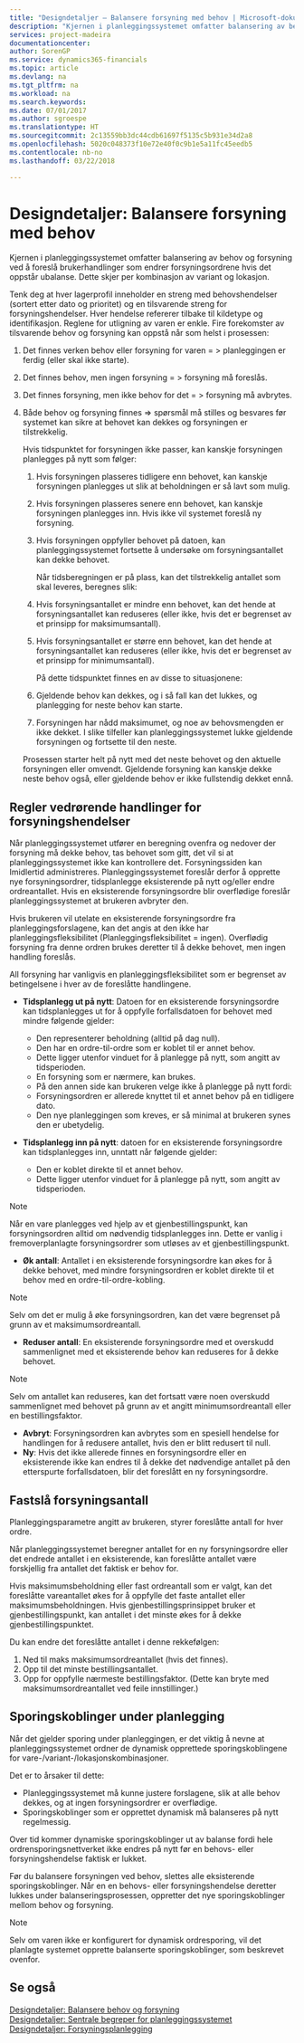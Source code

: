 ```yaml
---
title: "Designdetaljer – Balansere forsyning med behov | Microsoft-dokumentasjon"
description: "Kjernen i planleggingssystemet omfatter balansering av behov og forsyning ved å foreslå brukerhandlinger som endrer forsyningsordrene hvis det oppstår ubalanse. Dette skjer per kombinasjon av variant og lokasjon."
services: project-madeira
documentationcenter: 
author: SorenGP
ms.service: dynamics365-financials
ms.topic: article
ms.devlang: na
ms.tgt_pltfrm: na
ms.workload: na
ms.search.keywords: 
ms.date: 07/01/2017
ms.author: sgroespe
ms.translationtype: HT
ms.sourcegitcommit: 2c13559bb3dc44cdb61697f5135c5b931e34d2a8
ms.openlocfilehash: 5020c048373f10e72e40f0c9b1e5a11fc45eedb5
ms.contentlocale: nb-no
ms.lasthandoff: 03/22/2018

---
```

# <a name="design-details-balancing-supply-with-demand"></a>Designdetaljer: Balansere forsyning med behov
Kjernen i planleggingssystemet omfatter balansering av behov og forsyning ved å foreslå brukerhandlinger som endrer forsyningsordrene hvis det oppstår ubalanse. Dette skjer per kombinasjon av variant og lokasjon.  
  
Tenk deg at hver lagerprofil inneholder en streng med behovshendelser (sortert etter dato og prioritet) og en tilsvarende streng for forsyningshendelser. Hver hendelse refererer tilbake til kildetype og identifikasjon. Reglene for utligning av varen er enkle. Fire forekomster av tilsvarende behov og forsyning kan oppstå når som helst i prosessen:  
  
1. Det finnes verken behov eller forsyning for varen = > planleggingen er ferdig (eller skal ikke starte).  
2. Det finnes behov, men ingen forsyning = > forsyning må foreslås.  
3. Det finnes forsyning, men ikke behov for det = > forsyning må avbrytes.  
4. Både behov og forsyning finnes => spørsmål må stilles og besvares før systemet kan sikre at behovet kan dekkes og forsyningen er tilstrekkelig.  
  
     Hvis tidspunktet for forsyningen ikke passer, kan kanskje forsyningen planlegges på nytt som følger:  
  
   1. Hvis forsyningen plasseres tidligere enn behovet, kan kanskje forsyningen planlegges ut slik at beholdningen er så lavt som mulig.  
   2. Hvis forsyningen plasseres senere enn behovet, kan kanskje forsyningen planlegges inn. Hvis ikke vil systemet foreslå ny forsyning.  
   3. Hvis forsyningen oppfyller behovet på datoen, kan planleggingssystemet fortsette å undersøke om forsyningsantallet kan dekke behovet.  
  
      Når tidsberegningen er på plass, kan det tilstrekkelig antallet som skal leveres, beregnes slik:  
  
   4. Hvis forsyningsantallet er mindre enn behovet, kan det hende at forsyningsantallet kan reduseres (eller ikke, hvis det er begrenset av et prinsipp for maksimumsantall).  
   5. Hvis forsyningsantallet er større enn behovet, kan det hende at forsyningsantallet kan reduseres (eller ikke, hvis det er begrenset av et prinsipp for minimumsantall).  
  
      På dette tidspunktet finnes en av disse to situasjonene:  
  
   6. Gjeldende behov kan dekkes, og i så fall kan det lukkes, og planlegging for neste behov kan starte.  
   7. Forsyningen har nådd maksimumet, og noe av behovsmengden er ikke dekket. I slike tilfeller kan planleggingssystemet lukke gjeldende forsyningen og fortsette til den neste.  
  
   Prosessen starter helt på nytt med det neste behovet og den aktuelle forsyningen eller omvendt. Gjeldende forsyning kan kanskje dekke neste behov også, eller gjeldende behov er ikke fullstendig dekket ennå.  
  
## <a name="rules-concerning-actions-for-supply-events"></a>Regler vedrørende handlinger for forsyningshendelser  
Når planleggingssystemet utfører en beregning ovenfra og nedover der forsyning må dekke behov, tas behovet som gitt, det vil si at planleggingssystemet ikke kan kontrollere det. Forsyningssiden kan Imidlertid administreres. Planleggingssystemet foreslår derfor å opprette nye forsyningsordrer, tidsplanlegge eksisterende på nytt og/eller endre ordreantallet. Hvis en eksisterende forsyningsordre blir overflødige foreslår planleggingssystemet at brukeren avbryter den.  
  
Hvis brukeren vil utelate en eksisterende forsyningsordre fra planleggingsforslagene, kan det angis at den ikke har planleggingsfleksibilitet (Planleggingsfleksibilitet = ingen). Overflødig forsyning fra denne ordren brukes deretter til å dekke behovet, men ingen handling foreslås.  
  
All forsyning har vanligvis en planleggingsfleksibilitet som er begrenset av betingelsene i hver av de foreslåtte handlingene.  
  
-   **Tidsplanlegg ut på nytt**: Datoen for en eksisterende forsyningsordre kan tidsplanlegges ut for å oppfylle forfallsdatoen for behovet med mindre følgende gjelder:  
  
    -   Den representerer beholdning (alltid på dag null).  
    -   Den har en ordre-til-ordre som er koblet til er annet behov.  
    -   Dette ligger utenfor vinduet for å planlegge på nytt, som angitt av tidsperioden.  
    -   En forsyning som er nærmere, kan brukes.  
    -   På den annen side kan brukeren velge ikke å planlegge på nytt fordi:  
    -   Forsyningsordren er allerede knyttet til et annet behov på en tidligere dato.  
    -   Den nye planleggingen som kreves, er så minimal at brukeren synes den er ubetydelig.  
  
-   **Tidsplanlegg inn på nytt**: datoen for en eksisterende forsyningsordre kan tidsplanlegges inn, unntatt når følgende gjelder:  
  
    -   Den er koblet direkte til et annet behov.  
    -   Dette ligger utenfor vinduet for å planlegge på nytt, som angitt av tidsperioden.  
  
> [!NOTE]  
>  Når en vare planlegges ved hjelp av et gjenbestillingspunkt, kan forsyningsordren alltid om nødvendig tidsplanlegges inn. Dette er vanlig i fremoverplanlagte forsyningsordrer som utløses av et gjenbestillingspunkt.  
  
-   **Øk antall**: Antallet i en eksisterende forsyningsordre kan økes for å dekke behovet, med mindre forsyningsordren er koblet direkte til et behov med en ordre-til-ordre-kobling.  
  
> [!NOTE]  
>  Selv om det er mulig å øke forsyningsordren, kan det være begrenset på grunn av et maksimumsordreantall.  
  
-   **Reduser antall**: En eksisterende forsyningsordre med et overskudd sammenlignet med et eksisterende behov kan reduseres for å dekke behovet.  
  
> [!NOTE]  
>  Selv om antallet kan reduseres, kan det fortsatt være noen overskudd sammenlignet med behovet på grunn av et angitt minimumsordreantall eller en bestillingsfaktor.  
  
-   **Avbryt**: Forsyningsordren kan avbrytes som en spesiell hendelse for handlingen for å redusere antallet, hvis den er blitt redusert til null.  
-   **Ny**: Hvis det ikke allerede finnes en forsyningsordre eller en eksisterende ikke kan endres til å dekke det nødvendige antallet på den etterspurte forfallsdatoen, blir det foreslått en ny forsyningsordre.  
  
## <a name="determining-the-supply-quantity"></a>Fastslå forsyningsantall  
Planleggingsparametre angitt av brukeren, styrer foreslåtte antall for hver ordre.  
  
Når planleggingssystemet beregner antallet for en ny forsyningsordre eller det endrede antallet i en eksisterende, kan foreslåtte antallet være forskjellig fra antallet det faktisk er behov for.  
  
Hvis maksimumsbeholdning eller fast ordreantall som er valgt, kan det foreslåtte vareantallet økes for å oppfylle det faste antallet eller maksimumsbeholdningen. Hvis gjenbestillingsprinsippet bruker et gjenbestillingspunkt, kan antallet i det minste økes for å dekke gjenbestillingspunktet.  
  
 Du kan endre det foreslåtte antallet i denne rekkefølgen:  
  
1. Ned til maks maksimumsordreantallet (hvis det finnes).  
2. Opp til det minste bestillingsantallet.  
3. Opp for oppfylle nærmeste bestillingsfaktor. (Dette kan bryte med maksimumsordreantallet ved feile innstillinger.)  
  
## <a name="order-tracking-links-during-planning"></a>Sporingskoblinger under planlegging  
Når det gjelder sporing under planleggingen, er det viktig å nevne at planleggingssystemet ordner de dynamisk opprettede sporingskoblingene for vare-/variant-/lokasjonskombinasjoner.  
  
Det er to årsaker til dette:  
  
-   Planleggingssystemet må kunne justere forslagene, slik at alle behov dekkes, og at ingen forsyningsordrer er overflødige.  
-   Sporingskoblinger som er opprettet dynamisk må balanseres på nytt regelmessig.  
  
Over tid kommer dynamiske sporingskoblinger ut av balanse fordi hele ordrensporingsnettverket ikke endres på nytt før en behovs- eller forsyningshendelse faktisk er lukket.  
  
Før du balansere forsyningen ved behov, slettes alle eksisterende sporingskoblinger. Når en en behovs- eller forsyningshendelse deretter lukkes under balanseringsprosessen, oppretter det nye sporingskoblinger mellom behov og forsyning.  
  
> [!NOTE]  
>  Selv om varen ikke er konfigurert for dynamisk ordresporing, vil det planlagte systemet opprette balanserte sporingskoblinger, som beskrevet ovenfor.  
  
## <a name="see-also"></a>Se også  
[Designdetaljer: Balansere behov og forsyning](design-details-balancing-demand-and-supply.md)   
[Designdetaljer: Sentrale begreper for planleggingssystemet](design-details-central-concepts-of-the-planning-system.md)   
[Designdetaljer: Forsyningsplanlegging](design-details-supply-planning.md)
